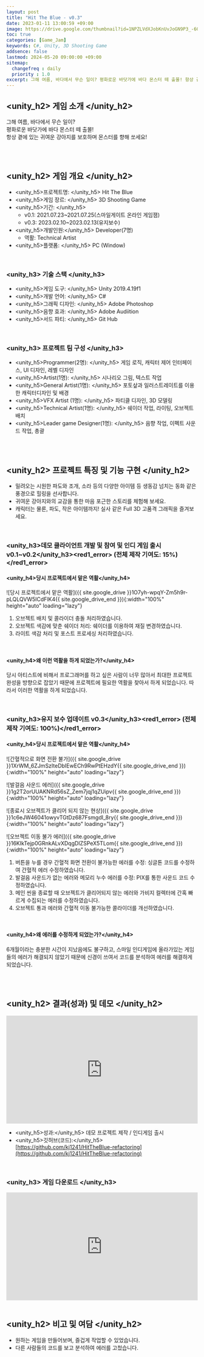 ```yaml
---
layout: post
title: "Hit The Blue - v0.3"
date: 2023-01-11 13:00:59 +09:00
image: https://drive.google.com/thumbnail?id=1NPZLVdXJobKnUvJoGN9P3_-6GO4VYNR9
toc: true
categories: [Game_Jam]
keywords: C#, Unity, 3D Shooting Game
addsence: false
lastmod: 2024-05-20 09:00:00 +09:00
sitemap:
  changefreq : daily
  priority : 1.0
excerpt: 그해 여름, 바다에서 무슨 일이? 평화로운 바닷가에 바다 몬스터 떼 출몰! 항상 곁에 있는 귀여운 강아지를 보호하며 몬스터를 향해 쏘세요!
---
```


<!-- <h1><yellow1_h1>프로젝트 이름: 날개를 찾아줘 (Finds Wings) </yellow1_h1></h1>
![날개를 찾아줘](https://github.com/kj1241/kj1241.github.io/assets/22047442/1fa204be-148a-42d4-9c5e-41aefd2b4a6c){: width="740" height="400"} -->

## <unity_h2> 게임 소개 </unity_h2>

그해 여름, 바다에서 무슨 일이?  
평화로운 바닷가에 바다 몬스터 떼 출몰!  
항상 곁에 있는 귀여운 강아지를 보호하며 몬스터를 향해 쏘세요!

<br>
<br>

## <unity_h2> 게임 개요 </unity_h2>

- <span><unity_h5>프로젝트명: </unity_h5> Hit The Blue </span>
- <span><unity_h5>게임 장르: </unity_h5> 3D Shooting Game </span>
- <span><unity_h5>기간: </unity_h5></span>
    - v0.1: 2021.07.23~2021.07.25(스마일게이트 온라인 게임잼)
    - v0.3: 2023.02.10~2023.02.13(유지보수)
- <span><unity_h5>개발인원:</unity_h5> Developer(7명)</span>
    - 역활: Technical Artist
- <span><unity_h5>플랫폼: </unity_h5> PC (Window)</span> 

<br>

### <unity_h3> 기술 스택 </unity_h3>

- <span><unity_h5>게임 도구: </unity_h5> Unity 2019.4.19f1 </span>
- <span><unity_h5>개발 언어: </unity_h5> C# </span>
- <span><unity_h5>그래픽 디자인: </unity_h5> Adobe Photoshop </span>
- <span><unity_h5>음향 효과: </unity_h5> Adobe Audiition</span> 
- <span><unity_h5>서드 파티: </unity_h5> Git Hub</span> 

<br>

### <unity_h3> 프로젝트 팀 구성 </unity_h3>

- <span><unity_h5>Programmer(2명): </unity_h5> 게임 로직, 캐릭터 제어 인터페이스, UI 디자인, 레벨 디자인 </span>
- <span><unity_h5>Artist(1명): </unity_h5> 시나리오 그림, 텍스트 작업 </span>
- <span><unity_h5>General Artist(1명): </unity_h5> 포토샆과 일러스트레이트를 이용한 캐릭터디자인 및 배경 </span>
- <span><unity_h5>VFX Artist (1명): </unity_h5> 파티클 디자인, 3D 모델링 </span>
- <span><unity_h5>Technical Artist(1명): </unity_h5> 쉐이더 작업, 라이팅, 오브젝트 배치 </span>
- <span><unity_h5>Leader game Designer(1명): </unity_h5> 음향 작업, 이펙트 사운드 작업, 총괄 </span>

<br>
<br>

## <unity_h2> 프로젝트 특징 및 기능 구현 </unity_h2>

- 밀려오는 시원한 파도와 조개, 소라 등의 다양한 아이템 등 생동감 넘치는 동화 같은 풍경으로 힐링을 선사합니다.
- 귀여운 강아지와의 교감을 통한 마음 포근한 스토리를 체험해 보세요.
- 캐릭터는 물론, 파도, 작은 아이템까지! 실사 같은 Full 3D 고품격 그래픽을 즐겨보세요.


<br>

### <unity_h3>데모 클라이언트 개발 및 참여 및 인디 게임 출시 v0.1~v0.2</unity_h3><red1_error> (전체 제작 기여도: 15%)</red1_error>

#### <unity_h4>당시 프로젝트에서 맡은 역활</unity_h4>

![당시 프로젝트에서 맡은 역활]({{ site.google_drive }}1O7yh-wpqY-Zm5h9r-pLQLQVW5ICdFlK4{{ site.google_drive_end }}){:width="100%" height="auto" loading="lazy"}

1. 오브젝트 배치 및 콜라이더 충돌 처리하였습니다.
2. 오브젝트 색감에 맞춘 쉐이더 처리: 쉐이더를 이용하여 재질 변경하였습니다.
3. 라이트 색감 처리 및 포스트 프로세싱 처리하였습니다.

<br>

#### <unity_h4>왜 이런 역활을 하게 되었는가?</unity_h4>

당시 아티스트에 비해서 프로그래머를 하고 싶은 사람이 너무 많아서 최대한 프로젝트 완성을 방향으로 잡았기 때문에 프로젝트에 필요한 역활을 찾아서 하게 되었습니다. 따라서 이러한 역활을 하게 되었습니다. 

<br>

### <unity_h3>유지 보수 업데이트 v0.3</unity_h3><red1_error> (전체 제작 기여도: 100%)</red1_error>

#### <unity_h4>당시 프로젝트에서 맡은 역활</unity_h4>

![간혈적으로 화면 전환 불가]({{ site.google_drive }}1XrWM_6ZJmSzIteDbIEwECh9RwPtEHzdY{{ site.google_drive_end }}){:width="100%" height="auto" loading="lazy"}

![발걸음 사운드 에러]({{ site.google_drive }}1g2T2orUUAKNRd56sZ_Zem7jqj1qZUipv{{ site.google_drive_end }}){:width="100%" height="auto" loading="lazy"}

![종료시 오브젝트가 클리어 되지 않는 현상]({{ site.google_drive }}1c6eJW46041owyvTGtDz687FsmgdI_8ry{{ site.google_drive_end }}){:width="100%" height="auto" loading="lazy"}

![오브젝트 이동 불가 에러]({{ site.google_drive }}16KIkTejp0GRnkALvXDqgDIZSPeX5TLom{{ site.google_drive_end }}){:width="100%" height="auto" loading="lazy"}

1. 버튼을 누를 경우 간혈적 화면 전환이 불가능한 에러를 수정: 싱글톤 코드를 수정하여 간혈적 에러 수정하였습니다.
2. 발걸음 사운드가 없는 에러와 메모리 누수 에러를 수정: PIX를 통한 사운드 코드 수정하였습니다.
3. 메인 씬을 종료할 때 오브젝트가 클리어되지 않는 에러와 가비지 컬렉터에 간혹 빠르게 수집되는 에러를 수정하였습니다.
4. 오브젝트 통과 에러와 간혈적 이동 불가능한 콜라이더를 개선하였습니다.

<br>

#### <unity_h4>왜 에러를 수정하게 되었는가?</unity_h4>

6개월이라는 충분한 시간이 지났음에도 불구하고, 스마일 인디게임에 올라가있는 게임들의 에러가 해결되지 않았기 때문에 신경이 쓰여서 코드를 분석하여 에러를 해결하게 되었습니다.


<br>
<br>

## <unity_h2> 결과(성과) 및 데모 </unity_h2>

<iframe width="100%" style="aspect-ratio:16/9" src="https://www.youtube.com/embed/x0faMHFAaKI" title="Hit The Blue (힛 더 블루)" frameborder="0" allow="accelerometer; autoplay; clipboard-write; encrypted-media; gyroscope; picture-in-picture; web-share" allowfullscreen></iframe>

- <span><unity_h5>성과:</unity_h5> 데모 프로젝트 제작 / 인디게임 출시 </span>
- <span><unity_h5>깃허브(코드):</unity_h5> [https://github.com/kj1241/HitTheBlue-refactoring](https://github.com/kj1241/HitTheBlue-refactoring)</span>

<br>

### <unity_h3> 게임 다운로드 </unity_h3>

<iframe width="100%" style="aspect-ratio:16/9" src="https://indie.onstove.com/ko/games/504" title="Hit The Blue (힛 더 블루)" frameborder="0" allow="accelerometer; autoplay; clipboard-write; encrypted-media; gyroscope; picture-in-picture; web-share" allowfullscreen></iframe>


<br>
<br>

## <unity_h2> 비고 및 여담 </unity_h2>

- 원하는 게임을 만들어보며, 즐겁게 작업할 수 있었습니다.
- 다른 사람들의 코드를 보고 분석하여 에러를 고첬습니다.